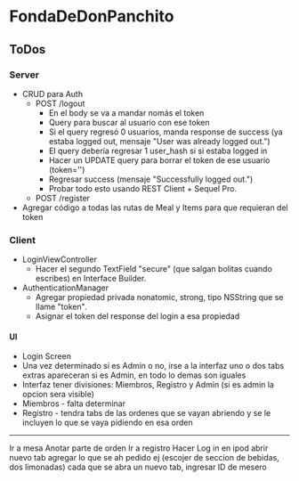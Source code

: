 
# FondaDeDonPanchito

## ToDos

### Server

* CRUD para Auth
  * POST /logout
    * En el body se va a mandar nomás el token
    * Query para buscar al usuario con ese token
    * Si el query regresó 0 usuarios, manda response de success (ya estaba logged out, mensaje "User was already logged out.")
    * El query debería regresar 1 user_hash si si estaba logged in
    * Hacer un UPDATE query para borrar el token de ese usuario (token='')
    * Regresar success (mensaje "Successfully logged out.")
    * Probar todo esto usando REST Client + Sequel Pro.
  * POST /register
* Agregar código a todas las rutas de Meal y Items para que requieran del token


### Client

* LoginViewController
  * Hacer el segundo TextField "secure" (que salgan bolitas cuando escribes) en Interface Builder.
* AuthenticationManager
  * Agregar propiedad privada nonatomic, strong, tipo NSString que se llame "token".
  * Asignar el token del response del login a esa propiedad

#### UI

* Login Screen
* Una vez determinado si es Admin o no, irse a la interfaz uno o dos tabs extras apareceran si es Admin, en todo lo demas son iguales
* Interfaz tener divisiones: Miembros, Registro y Admin (si es admin la opcion sera visible)
* Miembros - falta determinar
* Registro - tendra tabs de las ordenes que se vayan abriendo y se le incluyen lo que se vaya pidiendo en esa orden

----
Ir a mesa
Anotar parte de orden
Ir a registro
Hacer Log in en ipod
abrir nuevo tab
agregar lo que se ah pedido
ej (escojer de seccion de bebidas, dos limonadas)
cada que se abra un nuevo tab, ingresar ID de mesero


